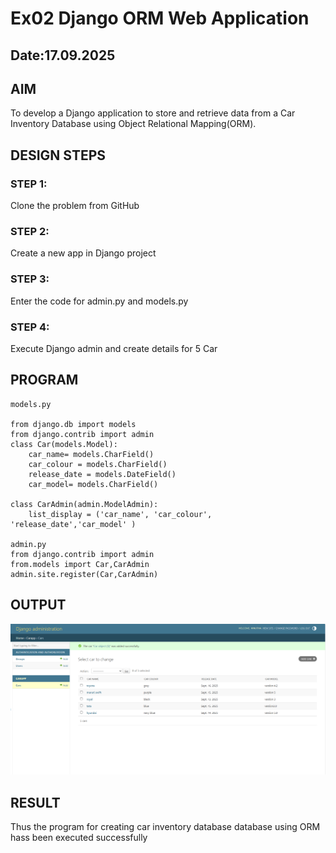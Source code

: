 # Ex02 Django ORM Web Application
## Date:17.09.2025 

## AIM
To develop a Django application to store and retrieve data from a Car Inventory Database using Object Relational Mapping(ORM).

## DESIGN STEPS

### STEP 1:
Clone the problem from GitHub

### STEP 2:
Create a new app in Django project

### STEP 3:
Enter the code for admin.py and models.py

### STEP 4:
Execute Django admin and create details for 5 Car 

## PROGRAM
```
models.py

from django.db import models
from django.contrib import admin
class Car(models.Model):
    car_name= models.CharField()
    car_colour = models.CharField()
    release_date = models.DateField()
    car_model= models.CharField()

class CarAdmin(admin.ModelAdmin):
    list_display = ('car_name', 'car_colour', 'release_date','car_model' )

admin.py
from django.contrib import admin
from.models import Car,CarAdmin
admin.site.register(Car,CarAdmin)
```

## OUTPUT
![alt text](<Screenshot 2025-09-16 153745.png>)



## RESULT
Thus the program for creating car inventory database database using ORM hass been executed successfully
